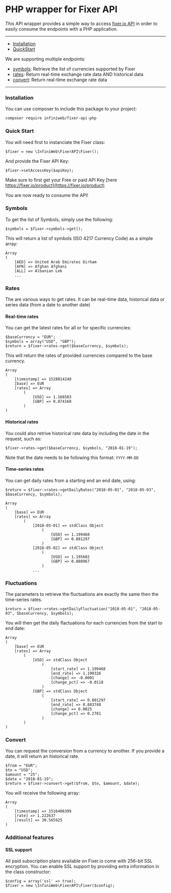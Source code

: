 # PHP wrapper for Fixer API

This API wrapper provides a simple way to access [fixer.io API](https://fixer.io/documentation) in order to easily consume the endpoints with a PHP application.

---

- [Installation](#installation)
- [QuickStart](#quick-start)


We are supporting multiple endpoints:

- [symbols](#symbols): Retrieve the list of currencies supported by Fixer
- [rates](#rates): Return real-time exchange rate data AND historical data
- [convert](#convert): Return real-time exchange rate data

---

### Installation

You can use composer to include this package to your project:

    composer require infiniweb/fixer-api-php

### Quick Start

You will need first to instanciate the Fixer class:

    $fixer = new \InfiniWeb\FixerAPI\Fixer();

And provide the Fixer API Key:

    $fixer->setAccessKey($apiKey);

Make sure to first get your Free or paid API Key [here https://fixer.io/product](https://fixer.io/product)

You are now ready to consume the API!

### Symbols

To get the list of Symbols, simply use the following:

    $symbols = $fixer->symbols->get();

This will return a list of symbols (ISO 4217 Currency Code) as a simple array:

    Array
    (
        [AED] => United Arab Emirates Dirham
        [AFN] => Afghan Afghani
        [ALL] => Albanian Lek
        ...

### Rates

The are various ways to get rates. It can be real-time data, historical data or series data (from a date to another date)

#### Real-time rates

You can get the latest rates for all or for specific currencies:

    $baseCurrency = "EUR";
    $symbols = array("USD", "GBP");
    $return = $fixer->rates->get($baseCurrency, $symbols);

This will return the rates of provided currencies compared to the base currency.

    Array
    (
        [timestamp] => 1528014248
        [base] => EUR
        [rates] => Array
            (
                [USD] => 1.166583
                [GBP] => 0.874168
            )
    )

#### Historical rates

You could also retrive historical rate data by including the date in the request, such as:

    $fixer->rates->get($baseCurrency, $symbols, "2018-01-19");

Note that the date needs to be following this format: `YYYY-MM-DD`

#### Time-series rates

You can get daily rates from a starting end an end date, using:

    $return = $fixer->rates->getDailyRates("2018-05-01", "2018-05-03", $baseCurrency, $symbols);

    Array
    (
        [base] => EUR
        [rates] => Array
            (
                [2018-05-01] => stdClass Object
                    (
                        [USD] => 1.199468
                        [GBP] => 0.881297
                    )
                [2018-05-02] => stdClass Object
                    (
                        [USD] => 1.195602
                        [GBP] => 0.880967
                    )
                ...


### Fluctuations

The parameters to retrieve the fluctuations are exactly the same then the time-series rates.

    $return = $fixer->rates->getDailyFluctuation("2018-05-01", "2018-05-03", $baseCurrency, $symbols);

You will then get the daily flactuations for each currencies from the start to end date:

    Array
    (
        [base] => EUR
        [rates] => Array
            (
                [USD] => stdClass Object
                    (
                        [start_rate] => 1.199468
                        [end_rate] => 1.199326
                        [change] => -0.0001
                        [change_pct] => -0.0118
                    )
                [GBP] => stdClass Object
                    (
                        [start_rate] => 0.881297
                        [end_rate] => 0.883748
                        [change] => 0.0025
                        [change_pct] => 0.2781
                    )
            )
    )

### Convert

You can request the conversion from a currency to another. If you provide a date, it will return an historical rate.

    $from = "EUR";
    $to = "USD";
    $amount = "25";
    $date = "2018-01-19";
    $return = $fixer->convert->get($from, $to, $amount, $date);

You will receive the following array:

    Array
    (
        [timestamp] => 1516406399
        [rate] => 1.222637
        [result] => 30.565925
    )

### Additional features

#### SSL support

All paid subscription plans available on Fixer.io come with 256-bit SSL encryption. You can enable SSL support by providing extra information in the class constructor:

    $config = array('ssl' => true);
    $fixer = new \InfiniWeb\FixerAPI\Fixer($config);

